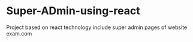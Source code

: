 # Super-ADmin-using-react
Project based on react technology include super admin pages of website exam.com
